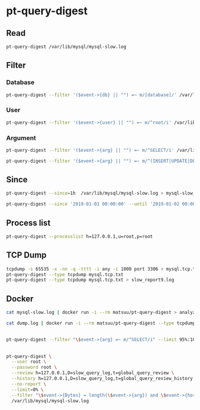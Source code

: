 # pt-query-digest

## Read

```sh
pt-query-digest /var/lib/mysql/mysql-slow.log
```

## Filter

### Database

```sh
pt-query-digest --filter '($event->{db} || "") =~ m/[database]/' /var/lib/mysql/mysql-slow.log
```

### User

```sh
pt-query-digest --filter '($event->{user} || "") =~ m/^root/i' /var/lib/mysql/mysql-slow.log
```

### Argument

```sh
pt-query-digest --filter '($event->{arg} || "") =~ m/^SELECT/i' /var/lib/mysql/mysql-slow.log
```

```sh
pt-query-digest --filter '($event->{arg} || "") =~ m/^(INSERT|UPDATE|DELETE)/i' /var/lib/mysql/mysql-slow.log
```

## Since

```sh
pt-query-digest --since=1h  /var/lib/mysql/mysql-slow.log > mysql-slow_report.log
```

```sh
pt-query-digest --since '2019-01-01 00:00:00' --until '2019-01-02 00:00:00' /var/lib/mysql/mysql-slow.log > mysql-slow_report.log
```

## Process list

```sh
pt-query-digest --processlist h=127.0.0.1,u=root,p=root
```

## TCP Dump

```sh
tcpdump -s 65535 -x -nn -q -tttt -i any -c 1000 port 3306 > mysql.tcp.txt
pt-query-digest --type tcpdump mysql.tcp.txt
pt-query-digest --type tcpdump mysql.tcp.txt > slow_report9.log
```

## Docker

```sh
cat mysql-slow.log | docker run -i --rm matsuu/pt-query-digest > analyzed-slow.log
```

```sh
cat dump.log | docker run -i --rm matsuu/pt-query-digest --type tcpdump > analyzed-slow.log
```

##

```sh
pt-query-digest --filter "\$event->{arg} =~ m/^SELECT/i" --limit 95%:10 /var/lib/mysql/mysql-slow.log
```

##

```sh
pt-query-digest \
  --user root \
  --password root \
  --review h=127.0.0.1,D=slow_query_log,t=global_query_review \
  --history h=127.0.0.1,D=slow_query_log,t=global_query_review_history \
  --no-report \
  --limit=0% \
  --filter "\$event->{Bytes} = length(\$event->{arg}) and \$event->{hostname} = \"$HOSTNAME\"" \
  /var/lib/mysql/mysql-slow.log
```
